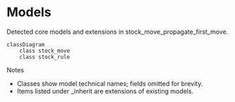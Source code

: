 # Models

Detected core models and extensions in stock_move_propagate_first_move.

```mermaid
classDiagram
    class stock_move
    class stock_rule
```

Notes
- Classes show model technical names; fields omitted for brevity.
- Items listed under _inherit are extensions of existing models.
